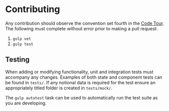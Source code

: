 # Contributing
Any contribution should observe the convention set fourth in the [Code Tour](code_tour.md).
The following must complete without error prior to making a pull request:

1. `gulp vet`
2. `gulp test`

## Testing
When adding or modifying functionality, unit and integration tests must accompany any changes.
Examples of both state and component tests can be found in `tests/`.
If any notional data is required for the test ensure an appropriately titled folder is created in `tests/mock/`.

The `gulp autotest` task can be used to automatically run the test suite as you
are developing.
